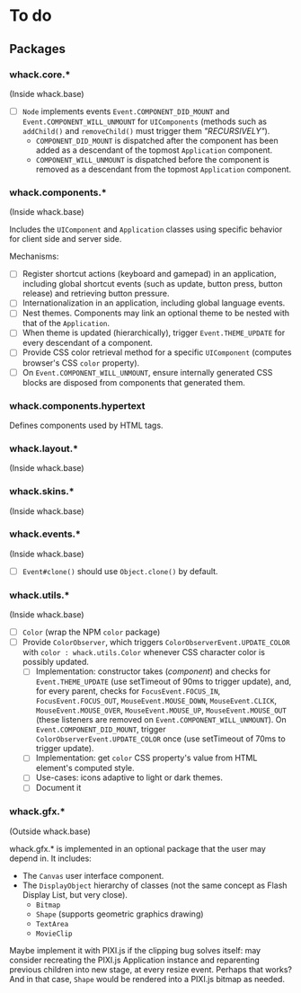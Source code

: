 # To do

## Packages

### whack.core.\*

(Inside whack.base)

- [ ] `Node` implements events `Event.COMPONENT_DID_MOUNT` and `Event.COMPONENT_WILL_UNMOUNT` for `UIComponents` (methods such as `addChild()` and `removeChild()` must trigger them *"RECURSIVELY"*).
  - `COMPONENT_DID_MOUNT` is dispatched after the component has been added as a descendant of the topmost `Application` component.
  - `COMPONENT_WILL_UNMOUNT` is dispatched before the component is removed as a descendant from the topmost `Application` component.

### whack.components.\*

(Inside whack.base)

Includes the `UIComponent` and `Application` classes using specific behavior for client side and server side.

Mechanisms:

- [ ] Register shortcut actions (keyboard and gamepad) in an application, including global shortcut events (such as update, button press, button release) and retrieving button pressure.
- [ ] Internationalization in an application, including global language events.
- [ ] Nest themes. Components may link an optional theme to be nested with that of the `Application`.
- [ ] When theme is updated (hierarchically), trigger `Event.THEME_UPDATE` for every descendant of a component.
- [ ] Provide CSS color retrieval method for a specific `UIComponent` (computes browser's CSS `color` property).
- [ ] On `Event.COMPONENT_WILL_UNMOUNT`, ensure internally generated CSS blocks are disposed from components that generated them.

### whack.components.hypertext

Defines components used by HTML tags.

### whack.layout.\*

(Inside whack.base)

### whack.skins.\*

(Inside whack.base)

### whack.events.\*

(Inside whack.base)

- [ ] `Event#clone()` should use `Object.clone()` by default.

### whack.utils.\*

(Inside whack.base)

- [ ] `Color` (wrap the NPM `color` package)
- [ ] Provide `ColorObserver`, which triggers `ColorObserverEvent.UPDATE_COLOR` with `color : whack.utils.Color` whenever CSS character color is possibly updated.
  - [ ] Implementation: constructor takes (*component*) and checks for `Event.THEME_UPDATE` (use setTimeout of 90ms to trigger update), and, for every parent, checks for `FocusEvent.FOCUS_IN`, `FocusEvent.FOCUS_OUT`, `MouseEvent.MOUSE_DOWN`, `MouseEvent.CLICK`, `MouseEvent.MOUSE_OVER`, `MouseEvent.MOUSE_UP`, `MouseEvent.MOUSE_OUT` (these listeners are removed on `Event.COMPONENT_WILL_UNMOUNT`). On `Event.COMPONENT_DID_MOUNT`, trigger `ColorObserverEvent.UPDATE_COLOR` once (use setTimeout of 70ms to trigger update).
  - [ ] Implementation: get `color` CSS property's value from HTML element's computed style.
  - [ ] Use-cases: icons adaptive to light or dark themes.
  - [ ] Document it

### whack.gfx.\*

(Outside whack.base)

whack.gfx.\* is implemented in an optional package that the user may depend in. It includes:

- The `Canvas` user interface component.
- The `DisplayObject` hierarchy of classes (not the same concept as Flash Display List, but very close).
  - `Bitmap`
  - `Shape` (supports geometric graphics drawing)
  - `TextArea`
  - `MovieClip`

Maybe implement it with PIXI.js if the clipping bug solves itself: may consider recreating the PIXI.js Application instance and reparenting previous children into new stage, at every resize event. Perhaps that works? And in that case, `Shape` would be rendered into a PIXI.js bitmap as needed.